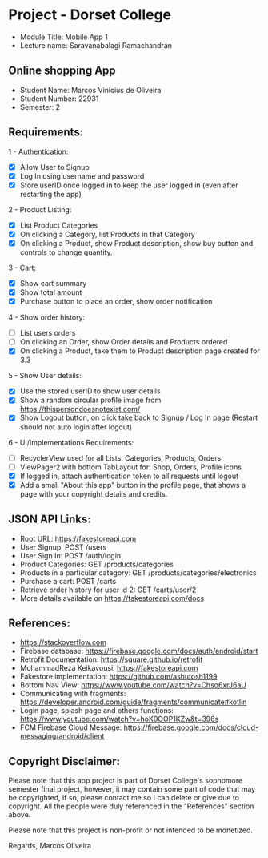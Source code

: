 # Project - Dorset College
- Module Title: Mobile App 1
- Lecture name: Saravanabalagi Ramachandran

## Online shopping App
- Student Name: Marcos Vinicius de Oliveira
- Student Number: 22931
- Semester: 2

## Requirements:
1 - Authentication:
- [x] Allow User to Signup
- [x] Log In using username and password
- [x] Store userID once logged in to keep the user logged in (even after restarting the app)

2 - Product Listing:
- [x] List Product Categories
- [x] On clicking a Category, list Products in that Category
- [x] On clicking a Product, show Product description, show buy button and controls to change quantity.

3 - Cart:
- [x] Show cart summary
- [x] Show total amount
- [x] Purchase button to place an order, show order notification

4 - Show order history:
- [ ] List users orders
- [ ] On clicking an Order, show Order details and Products ordered
- [x] On clicking a Product, take them to Product description page created for 3.3

5 - Show User details:
- [x] Use the stored userID to show user details
- [x] Show a random circular profile image from https://thispersondoesnotexist.com/
- [x] Show Logout button, on click take back to Signup / Log In page (Restart should not auto login after logout)

6 - UI/Implementations Requirements:
- [ ] RecyclerView used for all Lists: Categories, Products, Orders
- [ ] ViewPager2 with bottom TabLayout for: Shop, Orders, Profile icons
- [x] If logged in, attach authentication token to all requests until logout
- [x] Add a small "About this app" button in the profile page, that shows a page with your copyright details and credits.

## JSON API Links:
- Root URL: https://fakestoreapi.com
- User Signup: POST /users
- User Sign In: POST /auth/login
- Product Categories: GET /products/categories
- Products in a particular category: GET /products/categories/electronics
- Purchase a cart: POST /carts
- Retrieve order history for user id 2: GET /carts/user/2
- More details available on https://fakestoreapi.com/docs

## References:
- https://stackoverflow.com
- Firebase database: https://firebase.google.com/docs/auth/android/start
- Retrofit Documentation: https://square.github.io/retrofit
- MohammadReza Keikavousi: https://fakestoreapi.com
- Fakestore implementation: https://github.com/ashutosh1199
- Bottom Nav View: https://www.youtube.com/watch?v=Chso6xrJ6aU
- Communicating with fragments: https://developer.android.com/guide/fragments/communicate#kotlin
- Login page, splash page and others functions: https://www.youtube.com/watch?v=hoK9OOP1KZw&t=396s
- FCM Firebase Cloud Message: https://firebase.google.com/docs/cloud-messaging/android/client

## Copyright Disclaimer:
Please note that this app project is part of Dorset College's sophomore semester final project, however, it may contain some part of code that may be copyrighted, if so, please contact me so I can delete or give due to copyright. All the people were duly referenced in the "References" section above.

Please note that this project is non-profit or not intended to be monetized.

Regards,
Marcos Oliveira
